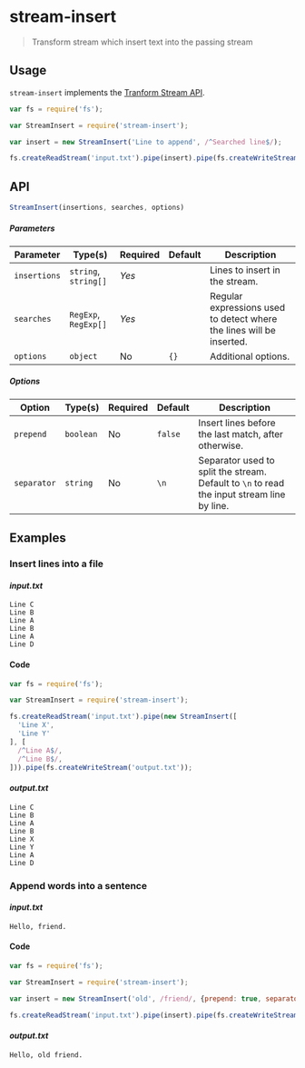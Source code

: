# stream-insert

> Transform stream which insert text into the passing stream

## Usage

`stream-insert` implements the [Tranform Stream API](https://nodejs.org/api/stream.html#stream_implementing_a_transform_stream).

```js
var fs = require('fs');

var StreamInsert = require('stream-insert');

var insert = new StreamInsert('Line to append', /^Searched line$/);

fs.createReadStream('input.txt').pipe(insert).pipe(fs.createWriteStream('output.txt'));
```

## API

```js
StreamInsert(insertions, searches, options)
```

##### Parameters

| Parameter    | Type(s)              | Required | Default | Description                                                                                |
| ------------ | -------------------- | -------- | ------- | ------------------------------------------------------------------------------------------ |
| `insertions` | `string`, `string[]` | *Yes*    |         | Lines to insert in the stream.                                                             |
| `searches`   | `RegExp`, `RegExp[]` | *Yes*    |         | Regular expressions used to detect where the lines will be inserted.                       |
| `options`    | `object`             | No       | `{}`    | Additional options.                                                                        |

##### Options

| Option       | Type(s)   | Required | Default | Description                                                                                |
| ------------ | --------- | -------- | ------- | ------------------------------------------------------------------------------------------ |
| `prepend`    | `boolean` | No       | `false` | Insert lines before the last match, after otherwise.                                       |
| `separator`  | `string`  | No       | `\n`    | Separator used to split the stream. Default to `\n` to read the input stream line by line. |

## Examples

### Insert lines into a file

#### _input.txt_

```
Line C
Line B
Line A
Line B
Line A
Line D
```

#### Code

```js
var fs = require('fs');

var StreamInsert = require('stream-insert');

fs.createReadStream('input.txt').pipe(new StreamInsert([
  'Line X',
  'Line Y'
], [
  /^Line A$/,
  /^Line B$/,
])).pipe(fs.createWriteStream('output.txt'));
```

#### _output.txt_

```
Line C
Line B
Line A
Line B
Line X
Line Y
Line A
Line D
```

### Append words into a sentence

#### _input.txt_

```
Hello, friend.
```

#### Code

```js
var fs = require('fs');

var StreamInsert = require('stream-insert');

var insert = new StreamInsert('old', /friend/, {prepend: true, separator: ' '});

fs.createReadStream('input.txt').pipe(insert).pipe(fs.createWriteStream('output.txt'));
```

#### _output.txt_

```
Hello, old friend.
```
